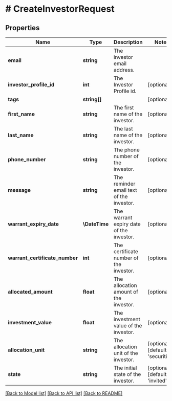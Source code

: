 # # CreateInvestorRequest

## Properties

Name | Type | Description | Notes
------------ | ------------- | ------------- | -------------
**email** | **string** | The investor email address. |
**investor_profile_id** | **int** | The Investor Profile id. | [optional]
**tags** | **string[]** |  | [optional]
**first_name** | **string** | The first name of the investor. | [optional]
**last_name** | **string** | The last name of the investor. | [optional]
**phone_number** | **string** | The phone number of the investor. | [optional]
**message** | **string** | The reminder email text of the investor. | [optional]
**warrant_expiry_date** | **\DateTime** | The warrant expiry date of the investor. | [optional]
**warrant_certificate_number** | **int** | The certificate number of the investor. | [optional]
**allocated_amount** | **float** | The allocation amount of the investor. | [optional]
**investment_value** | **float** | The investment value of the investor. | [optional]
**allocation_unit** | **string** | The allocation unit of the investor. | [optional] [default to 'securities']
**state** | **string** | The initial state of the investor. | [optional] [default to 'invited']

[[Back to Model list]](../../README.md#models) [[Back to API list]](../../README.md#endpoints) [[Back to README]](../../README.md)

